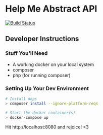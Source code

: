 # Help Me Abstract API

[![Build Status](https://travis-ci.org/helpmeabstract/api.svg?branch=master)](https://travis-ci.org/helpmeabstract/api)

## Developer Instructions

### Stuff You'll Need
- A working docker on your local system
- composer
- php (for running composer)

### Setting Up Your Dev Environment

```bash
# Install deps
> composer install --ignore-platform-reqs

# Start the docker container(s)
> docker-compose up
```

Hit http://localhost:8080 and rejoice! <3
